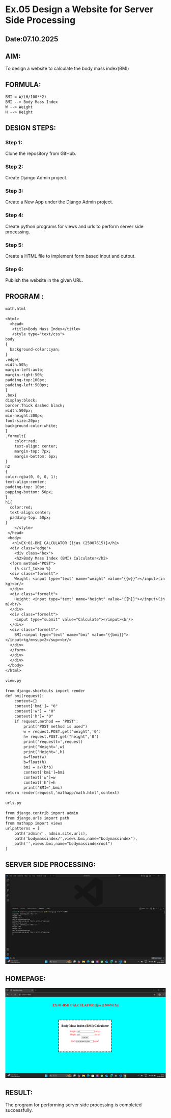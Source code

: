 # Ex.05 Design a Website for Server Side Processing
## Date:07.10.2025

## AIM:

 To design a website to calculate the body mass index(BMI) 


## FORMULA:
```
BMI = W/(H/100**2)
BMI --> Body Mass Index 
W --> Weight
H --> Height

```

## DESIGN STEPS:

### Step 1:
Clone the repository from GitHub.

### Step 2:
Create Django Admin project.

### Step 3:
Create a New App under the Django Admin project.

### Step 4:
Create python programs for views and urls to perform server side processing.

### Step 5:
Create a HTML file to implement form based input and output.

### Step 6:
Publish the website in the given URL.

## PROGRAM :
```
math.html

<html>
  <head>
   <title>Body Mass Index</title>
   <style type="text/css">
body
{
  background-color:cyan;
}
.edge{
width:50%;
margin-left:auto;
margin-right:50%;
padding-top:100px;
padding-left:500px;    
}
.box{
display:block;
border:Thick dashed black;
width:500px;
min-height:300px;
font-size:20px;
background-color:white;    
}
.formelt{
    color:red;
    text-align: center;
    margin-top: 7px;
    margin-bottom: 6px;
}
h2
{
color:rgba(0, 0, 0, 1);
text-align:center;
padding-top: 10px;
papping-bottom: 50px;
}
h1{
  color:red;
  text-align:center;
  padding-top: 50px;
} 
    </style>
 </head>
 <body>
   <h1>EX:01-BMI CALCULATOR [Ijas (25007615)]</h1>
  <div class="edge">
    <div class="box">
    <h2>Body Mass Index (BMI) Calculator</h2>
  <form method="POST">
    {% csrf_token %}
  <div class="formelt">
    Weight: <input type="text" name="weight" value="{{w}}"></input>(in kg)<br/>
  </div>
  <div class="formelt">
    Height: <input type="text" name="height" value="{{h}}"></input>(in m)<br/>
  </div>
  <div class="formelt">
    <input type="submit" value="Calculate"></input><br/>
  </div>
  <div class="formelt">
    BMI:<input type="text" name="bmi" value="{{bmi}}"></input>kg/m<sup>2</sup><br/>
  </div>
  </form> 
  </div>
  </div>
 </body>
</html>

view.py

from django.shortcuts import render
def bmi(request):
    context={}
    context['bmi']= "0"
    context['w'] = "0"
    context['h']= "0"
    if request.method == 'POST':
        print("POST method is used")
        w = request.POST.get("weight",'0')
        h= request.POST.get("height",'0')
        print('requestt=',request)
        print('Weight=',w)
        print('Height=',h)
        a=float(w)
        b=float(h)
        bmi = a/(b*b)
        context['bmi']=bmi
        context['w']=w
        context['h']=h
        print('BMI=',bmi)
return render(request,'mathapp/math.html',context)

urls.py

from django.contrib import admin
from django.urls import path
from mathapp import views
urlpatterns = [
    path('admin/', admin.site.urls),
    path('bodymassindex/',views.bmi,name="bodymassindex"),
    path('',views.bmi,name="bodymassindexroot")
]

```

## SERVER SIDE PROCESSING:

![alt text](<ijas/mathapp/Screenshot 2025-10-07 103118.png>)

## HOMEPAGE:

![alt text](<ijas/mathapp/Screenshot 2025-10-07 103041.png>)

## RESULT:
The program for performing server side processing is completed successfully.
